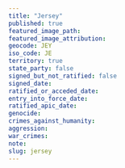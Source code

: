```yaml
---
title: "Jersey"
published: true
featured_image_path:
featured_image_attribution:
geocode: JEY
iso_code: JE
territory: true
state_party: false
signed_but_not_ratified: false
signed_date:
ratified_or_acceded_date:
entry_into_force_date:
ratified_apic_date:
genocide:
crimes_against_humanity:
aggression:
war_crimes:
note:
slug: jersey
---
```

